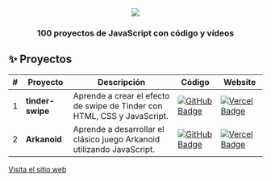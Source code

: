<div align="center">
    <a href="https://www.javascript100.dev">
    <img src="https://github.com/midudev/javascript-100-proyectos/raw/main/web/public/readme.jpg" /> 
    </a>
  <h3>
    <strong>100 proyectos de JavaScript con código y vídeos</strong>
  </h3>
</div>


## ✨ Proyectos

| #   | Proyecto         | Descripción                                                              | Código                                                                                                                                                                                        | Website                                                                                                                                                |
| --- | ---------------- | ------------------------------------------------------------------------ | --------------------------------------------------------------------------------------------------------------------------------------------------------------------------------------------- | ------------------------------------------------------------------------------------------------------------------------------------------------------ |
| 1   | **tinder-swipe** | Aprende a crear el efecto de swipe de Tinder con HTML, CSS y JavaScript. | [![GitHub Badge](https://img.shields.io/badge/Código-181717?logo=github&logoColor=fff&style=flat-square)](https://github.com/JackDev21/100ProyectosJavascript-JACK/tree/main/01-tinder-swipe) | [![Vercel Badge](https://img.shields.io/badge/Website-000?logo=vercel&logoColor=fff&style=flat-square)](https://www.javascript100.dev/01-tinder-swipe) |
| 2   | **Arkanoid**     | Aprende a desarrollar el clásico juego Arkanoid utilizando JavaScript.   | [![GitHub Badge](https://img.shields.io/badge/Código-181717?logo=github&logoColor=fff&style=flat-square)](https://github.com/JackDev21/100ProyectosJavascript-JACK/tree/main/02-Arkanoid)     | [![Vercel Badge](https://img.shields.io/badge/Website-000?logo=vercel&logoColor=fff&style=flat-square)](https://www.javascript100.dev/02-arkanoid)     |


[Visita el sitio web](https://www.javascript100.dev/)
